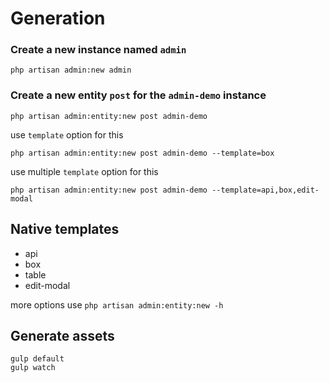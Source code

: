 Generation
==========

### Create a new instance named `admin`
```
php artisan admin:new admin
```

### Create a new entity `post` for the `admin-demo` instance
```
php artisan admin:entity:new post admin-demo
```
use `template` option for this
```
php artisan admin:entity:new post admin-demo --template=box
```
use multiple `template` option for this
```
php artisan admin:entity:new post admin-demo --template=api,box,edit-modal
```

## Native templates

- api
- box
- table
- edit-modal

more options use `php artisan admin:entity:new -h`

## Generate assets
```
gulp default
gulp watch
```